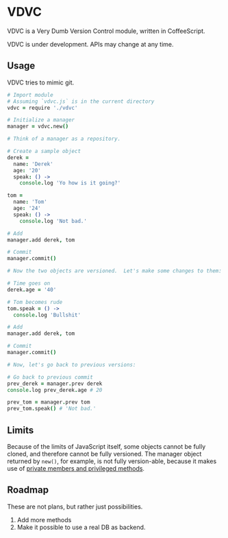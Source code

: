 # VDVC

VDVC is a Very Dumb Version Control module, written in CoffeeScript.

VDVC is under development.  APIs may change at any time.

## Usage

VDVC tries to mimic git.
    
```coffeescript
# Import module
# Assuming `vdvc.js` is in the current directory
vdvc = require './vdvc'

# Initialize a manager
manager = vdvc.new()

# Think of a manager as a repository.

# Create a sample object
derek =
  name: 'Derek'
  age: '20'
  speak: () ->
    console.log 'Yo how is it going?'

tom =
  name: 'Tom'
  age: '24'
  speak: () ->
    console.log 'Not bad.'

# Add
manager.add derek, tom

# Commit
manager.commit()

# Now the two objects are versioned.  Let's make some changes to them:

# Time goes on
derek.age = '40'

# Tom becomes rude
tom.speak = () ->
  console.log 'Bullshit'

# Add
manager.add derek, tom

# Commit
manager.commit()

# Now, let's go back to previous versions:

# Go back to previous commit
prev_derek = manager.prev derek
console.log prev_derek.age # 20

prev_tom = manager.prev tom
prev_tom.speak() # 'Not bad.'
```

## Limits

Because of the limits of JavaScript itself, some objects cannot be fully cloned, and therefore cannot be fully versioned.  The manager object returned by `new()`, for example, is not fully version-able, because it makes use of [private members and privileged methods](http://javascript.crockford.com/private.html).

## Roadmap

These are not plans, but rather just possibilities.

1. Add more methods
2. Make it possible to use a real DB as backend.